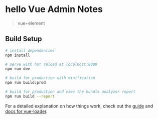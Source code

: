 # hello Vue  Admin  Notes 

> vue+element

## Build Setup

``` bash
# install dependencies
npm install

# serve with hot reload at localhost:8080
npm run dev

# build for production with minification
npm run build:prod

# build for production and view the bundle analyzer report
npm run build --report
```

For a detailed explanation on how things work, check out the [guide](http://vuejs-templates.github.io/webpack/) and [docs for vue-loader](http://vuejs.github.io/vue-loader).
